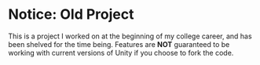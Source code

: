 # Notice: Old Project
This is a project I worked on at the beginning of my college career, and has been shelved for the time being. 
Features are **NOT** guaranteed to be working with current versions of Unity if you choose to fork the code.
